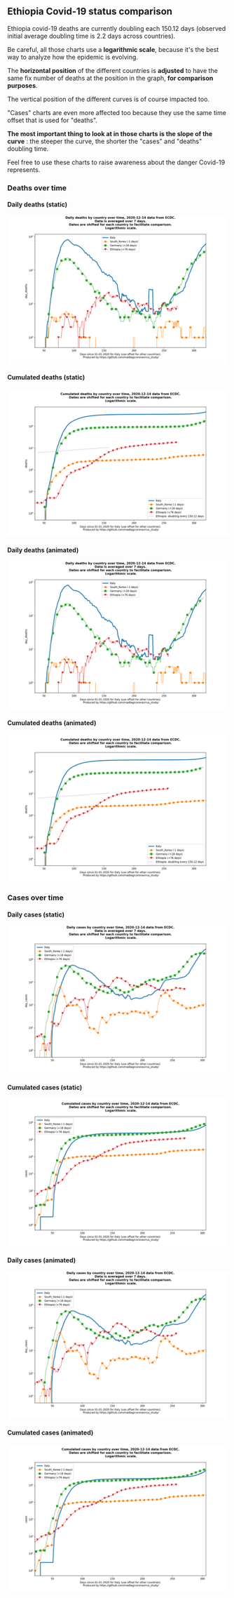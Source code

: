 ## Ethiopia Covid-19 status comparison 

Ethiopia covid-19 deaths are currently doubling each 150.12 days (observed initial average doubling time is 2.2 days across countries).



Be careful, all those charts use a **logarithmic scale**, because it's the best way to analyze how the epidemic is evolving.
 
The **horizontal position** of the different countries is **adjusted** to have the same fix number of deaths at the position in the graph, **for comparison purposes**.

The vertical position of the different curves is of course impacted too.

"Cases" charts are even more affected too because they use the same time offset that is used for "deaths".

**The most important thing to look at in those charts is the slope of the curve** : the steeper the curve, the shorter the "cases" and "deaths" doubling time.

Feel free to use these charts to raise awareness about the danger Covid-19 represents. 


 
### Deaths over time
 
#### Daily deaths (static)
![Ethiopia covid-19 daily deaths static chart](https://raw.githubusercontent.com/madlag/coronavirus_study/master/notebooks/graphs/2020-12-14/countries/Ethiopia/2020-12-14_Ethiopia_day_deaths.png "Ethiopia covid-19 day_deaths static chart")   
 
#### Cumulated deaths (static)
![Ethiopia covid-19 cumulated deaths static chart](https://raw.githubusercontent.com/madlag/coronavirus_study/master/notebooks/graphs/2020-12-14/countries/Ethiopia/2020-12-14_Ethiopia_deaths.png "Ethiopia covid-19 deaths static chart")   
 
#### Daily deaths (animated)
![Ethiopia covid-19 daily deaths animated chart](https://raw.githubusercontent.com/madlag/coronavirus_study/master/notebooks/graphs/2020-12-14/countries/Ethiopia/2020-12-14_Ethiopia_day_deaths.gif "Ethiopia covid-19 day_deaths animated chart")   
 
#### Cumulated deaths (animated)
![Ethiopia covid-19 cumulated deaths animated chart](https://raw.githubusercontent.com/madlag/coronavirus_study/master/notebooks/graphs/2020-12-14/countries/Ethiopia/2020-12-14_Ethiopia_deaths.gif "Ethiopia covid-19 deaths animated chart")   

 
### Cases over time
 
#### Daily cases (static)
![Ethiopia covid-19 daily cases static chart](https://raw.githubusercontent.com/madlag/coronavirus_study/master/notebooks/graphs/2020-12-14/countries/Ethiopia/2020-12-14_Ethiopia_day_cases.png "Ethiopia covid-19 day_cases static chart")   
 
#### Cumulated cases (static)
![Ethiopia covid-19 cumulated cases static chart](https://raw.githubusercontent.com/madlag/coronavirus_study/master/notebooks/graphs/2020-12-14/countries/Ethiopia/2020-12-14_Ethiopia_cases.png "Ethiopia covid-19 cases static chart")   
 
#### Daily cases (animated)
![Ethiopia covid-19 daily cases animated chart](https://raw.githubusercontent.com/madlag/coronavirus_study/master/notebooks/graphs/2020-12-14/countries/Ethiopia/2020-12-14_Ethiopia_day_cases.gif "Ethiopia covid-19 day_cases animated chart")   
 
#### Cumulated cases (animated)
![Ethiopia covid-19 cumulated cases animated chart](https://raw.githubusercontent.com/madlag/coronavirus_study/master/notebooks/graphs/2020-12-14/countries/Ethiopia/2020-12-14_Ethiopia_cases.gif "Ethiopia covid-19 cases animated chart")   

